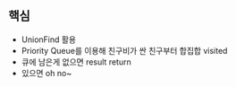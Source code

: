 ## 핵심
- UnionFind 활용
- Priority Queue를 이용해 친구비가 싼 친구부터 합집합 visited
- 큐에 남은게 없으면 result return
- 있으면 oh no~